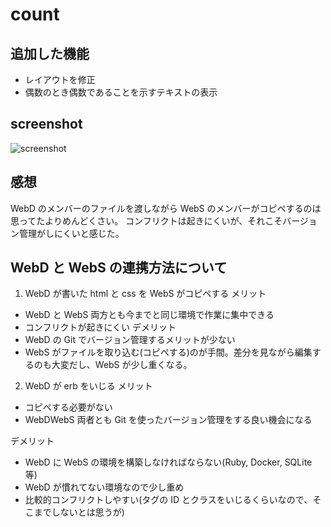 # count

## 追加した機能

- レイアウトを修正
- 偶数のとき偶数であることを示すテキストの表示

## screenshot

![screenshot](https://gyazo.com/8c0c3589aa0ce8c6970e9aa96fbd72a5)

## 感想

WebD のメンバーのファイルを渡しながら WebS のメンバーがコピペするのは思ってたよりめんどくさい。
コンフリクトは起きにくいが、それこそバージョン管理がしにくいと感じた。

## WebD と WebS の連携方法について

1. WebD が書いた html と css を WebS がコピペする
   メリット

- WebD と WebS 両方とも今までと同じ環境で作業に集中できる
- コンフリクトが起きにくい
  デメリット
- WebD の Git でバージョン管理するメリットが少ない
- WebS がファイルを取り込む(コピペする)のが手間。差分を見ながら編集するのも大変だし、WebS が少し重くなる。

2. WebD が erb をいじる
   メリット

- コピペする必要がない
- WebDWebS 両者とも Git を使ったバージョン管理をする良い機会になる

デメリット

- WebD に WebS の環境を構築しなければならない(Ruby, Docker, SQLite 等)
- WebD が慣れてない環境なので少し重め
- 比較的コンフリクトしやすい(タグの ID とクラスをいじるくらいなので、そこまでしないとは思うが)
